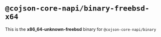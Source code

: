 # `@cojson-core-napi/binary-freebsd-x64`

This is the **x86_64-unknown-freebsd** binary for `@cojson-core-napi/binary`
